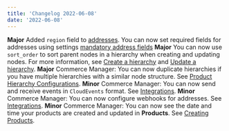 ```yaml
---
title: 'Changelog 2022-06-08'
date: '2022-06-08'
---
```

**Major** Added `region` field to [addresses](/docs/commerce-cloud/customer-management/addresses-api). You can now set required fields for addresses using settings [mandatory address fields](/docs/commerce-cloud/global-project-settings/settings-overview#address-mandatory-fields)
**Major** You can now use `sort_order` to sort parent nodes in a hierarchy when creating and updating nodes. For more information, see [Create a hierarchy](/docs/pxm/hierarchies/hierarchies-api/create-a-hierarchy) and [Update a hierarchy](/docs/pxm/hierarchies/hierarchies-api/update-a-hierarchy).
**Major** Commerce Manager: You can now duplicate hierarchies if you have multiple hierarchies with a similar node structure. See [Product Hierarchy Configurations](/docs/pxm/hierarchies/hierarchy).
**Minor** Commerce Manager: You can now send and receive events in `CloudEvents` format. See [Integrations](/docs/commerce-cloud/integrations/cm-integrations).
**Minor** Commerce Manager: You can now configure webhooks for addresses. See [Integrations](/docs/commerce-cloud/integrations/cm-integrations).
**Minor** Commerce Manager: You can now see the date and time your products are created and updated in **Products**. See [Creating Products](/docs/pxm/products/pxm-products-cm/pxm-product-configuration).
